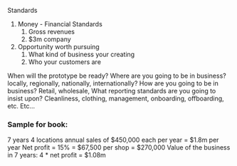 Standards
1. Money - Financial Standards
	1. Gross revenues
	2. $3m company
2. Opportunity worth pursuing
	1. What kind of business your creating
	2. Who your customers are

When will the prototype be ready?
Where are you going to be in business?
	locally, regionally, nationally, internationally?
How are you going to be in business?
	Retail, wholesale, 
What reporting standards are you going to insist upon?
	Cleanliness, clothing, management, onboarding, offboarding, etc.
Etc...


### Sample for book:
7 years
4 locations
annual sales of $450,000 each per year = $1.8m per year
Net profit = 15%  = $67,500 per shop = $270,000
Value of the business in 7 years: 4 * net profit = $1.08m


